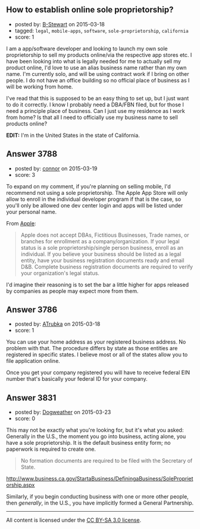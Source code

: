## How to establish online sole proprietorship?

- posted by: [B-Stewart](https://stackexchange.com/users/4689920/b-stewart) on 2015-03-18
- tagged: `legal`, `mobile-apps`, `software`, `sole-proprietorship`, `california`
- score: 1

I am a app/software developer and looking to launch my own sole proprietorship to sell my products online/via the respective app stores etc. I have been looking into what is legally needed for me to actually sell my product online, I'd love to use an alias business name rather than my own name. I'm currently solo, and will be using contract work if I bring on other people. I do not have an office building so no official place of business as I will be working from home. 

I've read that this is supposed to be an easy thing to set up, but I just want to do it correctly. I know I probably need a DBA/FBN filed, but for those I need a principle place of business. Can I just use my residence as I work from home? Is that all I need to officially use my business name to sell products online?

**EDIT:** I'm in the United States in the state of California.


## Answer 3788

- posted by: [connor](https://stackexchange.com/users/392995/connor) on 2015-03-19
- score: 3

<p>To expand on my comment, if you're planning on selling mobile, I'd recommend not using a sole proprietorship. The Apple App Store will only allow to enroll in the individual developer program if that is the case, so you'll only be allowed one dev center login and apps will be listed under your personal name.</p>

<p>From <a href="https://developer.apple.com/support/ios/D-U-N-S.php" rel="nofollow">Apple</a>:</p>

<blockquote>
  <p>Apple does not accept DBAs, Fictitious Businesses, Trade names, or branches for enrollment as a company/organization. If your legal status is a sole proprietorship/single person business, enroll as an individual. If you believe your business should be listed as a legal entity, have your business registration documents ready and email D&amp;B. Complete business registration documents are required to verify your organization's legal status.</p>
</blockquote>

<p>I'd imagine their reasoning is to set the bar a little higher for apps released by companies as people may expect more from them.</p>



## Answer 3786

- posted by: [ATrubka](https://stackexchange.com/users/1052629/atrubka) on 2015-03-18
- score: 1

You can use your home address as your registered business address. No problem with that. The procedure differs by state as those entities are registered in specific states. I believe most or all of the states allow you to file application online.

Once you get your company registered you will have to receive federal EIN number that's basically your federal ID for your company.


## Answer 3831

- posted by: [Dogweather](https://stackexchange.com/users/37396/dogweather) on 2015-03-23
- score: 0

This may not be exactly what you're looking for, but it's what you asked: Generally in the U.S., the moment you go into business, acting alone, you have a sole proprietorship. It is the default business entity form; no paperwork is required to create one.

> No formation documents are required to be filed with the Secretary of State.

http://www.business.ca.gov/StartaBusiness/DefiningaBusiness/SoleProprietorship.aspx

Similarly, if you begin conducting business with one or more other people, then _generally_, in the U.S., you have implicitly formed a General Partnership.



---

All content is licensed under the [CC BY-SA 3.0 license](https://creativecommons.org/licenses/by-sa/3.0/).
